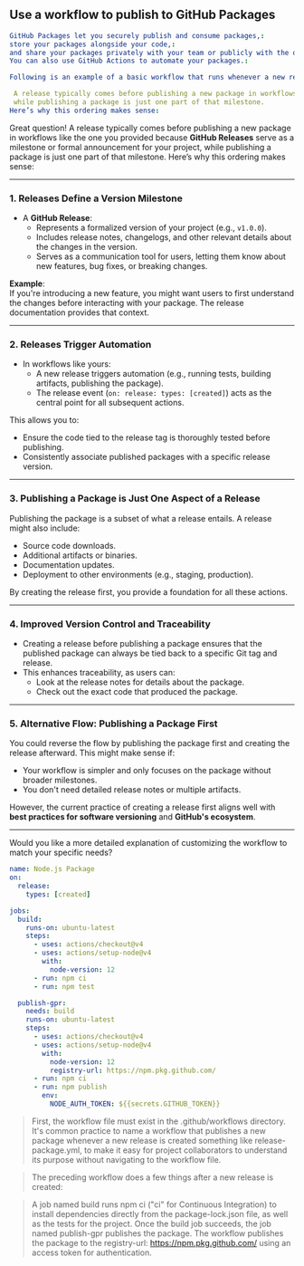 ## Use a workflow to publish to GitHub Packages
```yaml
GitHub Packages let you securely publish and consume packages,:
store your packages alongside your code,:
and share your packages privately with your team or publicly with the open-source community.:
You can also use GitHub Actions to automate your packages.:

Following is an example of a basic workflow that runs whenever a new release is created in a repository. If the tests pass, then the package is published to GitHub Packages.:

 A release typically comes before publishing a new package in workflows like the one you provided because GitHub Releases serve as a milestone or formal announcement for your project,
 while publishing a package is just one part of that milestone.
Here’s why this ordering makes sense:

```
Great question! A release typically comes before publishing a new package in workflows like the one you provided because **GitHub Releases** serve as a milestone or formal announcement for your project, while publishing a package is just one part of that milestone. Here’s why this ordering makes sense:

---

### **1. Releases Define a Version Milestone**
- A **GitHub Release**:
  - Represents a formalized version of your project (e.g., `v1.0.0`).
  - Includes release notes, changelogs, and other relevant details about the changes in the version.
  - Serves as a communication tool for users, letting them know about new features, bug fixes, or breaking changes.

**Example**:  
If you're introducing a new feature, you might want users to first understand the changes before interacting with your package. The release documentation provides that context.

---

### **2. Releases Trigger Automation**
- In workflows like yours:
  - A new release triggers automation (e.g., running tests, building artifacts, publishing the package).
  - The release event (`on: release: types: [created]`) acts as the central point for all subsequent actions.

This allows you to:
- Ensure the code tied to the release tag is thoroughly tested before publishing.
- Consistently associate published packages with a specific release version.

---

### **3. Publishing a Package is Just One Aspect of a Release**
Publishing the package is a subset of what a release entails. A release might also include:
- Source code downloads.
- Additional artifacts or binaries.
- Documentation updates.
- Deployment to other environments (e.g., staging, production).

By creating the release first, you provide a foundation for all these actions.

---

### **4. Improved Version Control and Traceability**
- Creating a release before publishing a package ensures that the published package can always be tied back to a specific Git tag and release.
- This enhances traceability, as users can:
  - Look at the release notes for details about the package.
  - Check out the exact code that produced the package.

---

### **5. Alternative Flow: Publishing a Package First**
You could reverse the flow by publishing the package first and creating the release afterward. This might make sense if:
- Your workflow is simpler and only focuses on the package without broader milestones.
- You don't need detailed release notes or multiple artifacts.

However, the current practice of creating a release first aligns well with **best practices for software versioning** and **GitHub's ecosystem**.

---

Would you like a more detailed explanation of customizing the workflow to match your specific needs?



```yaml
name: Node.js Package
on:
  release:
    types: [created]

jobs:
  build:
    runs-on: ubuntu-latest
    steps:
      - uses: actions/checkout@v4
      - uses: actions/setup-node@v4
        with:
          node-version: 12
      - run: npm ci
      - run: npm test

  publish-gpr:
    needs: build
    runs-on: ubuntu-latest
    steps:
      - uses: actions/checkout@v4
      - uses: actions/setup-node@v4
        with:
          node-version: 12
          registry-url: https://npm.pkg.github.com/
      - run: npm ci
      - run: npm publish
        env:
          NODE_AUTH_TOKEN: ${{secrets.GITHUB_TOKEN}}

```
>First, the workflow file must exist in the .github/workflows directory. It's common practice to name a workflow that publishes a new package whenever a new release is created something like release-package.yml, to make it easy for project collaborators to understand its purpose without navigating to the workflow file.

>The preceding workflow does a few things after a new release is created:

>A job named build runs npm ci ("ci" for Continuous Integration) to install dependencies directly from the package-lock.json file, as well as the tests for the project.
>Once the build job succeeds, the job named publish-gpr publishes the package.
>The workflow publishes the package to the registry-url: https://npm.pkg.github.com/ using an access token for authentication.
